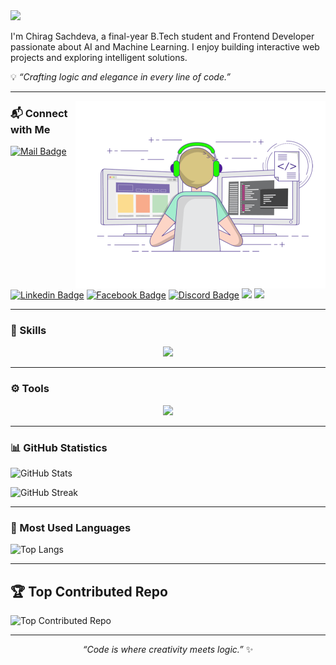 <img src="https://capsule-render.vercel.app/api?type=waving&color=0:3a8296,100:091519&height=150&text=Hi,%20I'm%20Amine%20Hamzaoui&fontSize=50&fontColor=61DAFB&fontAlignY=45&animation=twinkling&desc=Software%20Engineer%20|%20Problem%20Solver%20|%20Tech%20Enthusiast&descSize=27&descAlignY=85&section=header" />

I'm Chirag Sachdeva, a final-year B.Tech student and Frontend Developer passionate about AI and Machine Learning. I enjoy building interactive web projects and exploring intelligent solutions.


💡 *“Crafting logic and elegance in every line of code.”*

---

<img align="right" alt="Coding" width="400" src="https://raw.githubusercontent.com/devSouvik/devSouvik/master/gif3.gif">


### 📬 Connect with Me

[![Mail Badge](https://img.shields.io/badge/-chiragsachdeva8150@gmail.com-dc2626?style=flat&labelColor=dc2626&logo=gmail&logoColor=white)](#)
[![Linkedin Badge](https://img.shields.io/badge/-Chirag%20Sachdeva-0284c7?style=flat&labelColor=0284c7&logo=linkedin&logoColor=white)](https://www.linkedin.com/in/your-linkedin-profile)
[![Facebook Badge](https://img.shields.io/badge/-Chirag%20Sachdeva-0a66c2?style=flat&labelColor=0a66c2&logo=facebook&logoColor=white)](https://www.facebook.com/your-facebook-profile)
[![Discord Badge](https://img.shields.io/badge/-Chirag-5865f2?style=flat&labelColor=5865f2&logo=discord&logoColor=white)](https://discord.com/users/your-discord-id)
[![](https://komarev.com/ghpvc/?username=your-github-username&color=blue&label=Profile%20Views)](https://github.com/your-github-username)
[![](https://img.shields.io/github/followers/your-github-username?label=GitHub%20Followers)](https://github.com/your-github-username)


---

### 🧠 Skills
<p align="center">
  <a href="https://skillicons.dev">
    <img src="https://skillicons.dev/icons?i=java,c,js,html,css,nodejs,php,python&theme=light" />
  </a>
</p>

---

### ⚙️ Tools
<p align="center">
  <a href="https://skillicons.dev">
    <img src="https://skillicons.dev/icons?i=vscode,git,github,linux&theme=light" />
  </a>
</p>

---

### 📊 GitHub Statistics

![GitHub Stats](https://github-readme-stats.vercel.app/api?username=Saboo24&theme=react&show_icons=true&hide_border=false)

![GitHub Streak](https://github-readme-streak-stats.herokuapp.com?user=Saboo24&theme=react&hide_border=false&currStreakNum=61DAFB&sideLabels=61DAFB&currStreakLabel=61DAFB)

---

### 🧩 Most Used Languages

![Top Langs](https://github-readme-stats.vercel.app/api/top-langs/?username=Saboo24&layout=compact&langs_count=8&theme=react&hide_border=false&custom_title=Most%20Used%20Languages&include_orgs=true)


---


## 🏆 Top Contributed Repo

![Top Contributed Repo](https://github-contributor-stats.vercel.app/api?username=Saboo24&limit=5&theme=react&combine_all_yearly_contributions=true)

---

<p align="center">
  <i>“Code is where creativity meets logic.”</i> ✨
</p>
